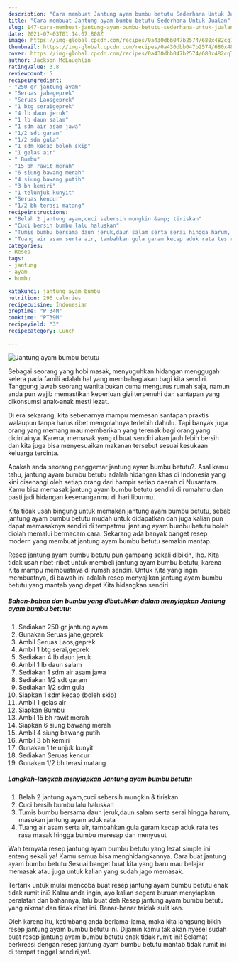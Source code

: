 ```yaml
---
description: "Cara membuat Jantung ayam bumbu betutu Sederhana Untuk Jualan"
title: "Cara membuat Jantung ayam bumbu betutu Sederhana Untuk Jualan"
slug: 147-cara-membuat-jantung-ayam-bumbu-betutu-sederhana-untuk-jualan
date: 2021-07-03T01:14:07.808Z
image: https://img-global.cpcdn.com/recipes/0a430dbb047b2574/680x482cq70/jantung-ayam-bumbu-betutu-foto-resep-utama.jpg
thumbnail: https://img-global.cpcdn.com/recipes/0a430dbb047b2574/680x482cq70/jantung-ayam-bumbu-betutu-foto-resep-utama.jpg
cover: https://img-global.cpcdn.com/recipes/0a430dbb047b2574/680x482cq70/jantung-ayam-bumbu-betutu-foto-resep-utama.jpg
author: Jackson McLaughlin
ratingvalue: 3.8
reviewcount: 5
recipeingredient:
- "250 gr jantung ayam"
- "Seruas jahegeprek"
- "Seruas Laosgeprek"
- "1 btg seraigeprek"
- "4 lb daun jeruk"
- "1 lb daun salam"
- "1 sdm air asam jawa"
- "1/2 sdt garam"
- "1/2 sdm gula"
- "1 sdm kecap boleh skip"
- "1 gelas air"
- " Bumbu"
- "15 bh rawit merah"
- "6 siung bawang merah"
- "4 siung bawang putih"
- "3 bh kemiri"
- "1 telunjuk kunyit"
- "Seruas kencur"
- "1/2 bh terasi matang"
recipeinstructions:
- "Belah 2 jantung ayam,cuci sebersih mungkin &amp; tiriskan"
- "Cuci bersih bumbu lalu haluskan"
- "Tumis bumbu bersama daun jeruk,daun salam serta serai hingga harum, masukan jantung ayam aduk rata"
- "Tuang air asam serta air, tambahkan gula garam kecap aduk rata tes rasa masak hingga bumbu meresap dan menyusut"
categories:
- Resep
tags:
- jantung
- ayam
- bumbu

katakunci: jantung ayam bumbu 
nutrition: 296 calories
recipecuisine: Indonesian
preptime: "PT34M"
cooktime: "PT39M"
recipeyield: "3"
recipecategory: Lunch

---
```



![Jantung ayam bumbu betutu](https://img-global.cpcdn.com/recipes/0a430dbb047b2574/680x482cq70/jantung-ayam-bumbu-betutu-foto-resep-utama.jpg)

Sebagai seorang yang hobi masak, menyuguhkan hidangan menggugah selera pada famili adalah hal yang membahagiakan bagi kita sendiri. Tanggung jawab seorang  wanita bukan cuma mengurus rumah saja, namun anda pun wajib memastikan keperluan gizi terpenuhi dan santapan yang dikonsumsi anak-anak mesti lezat.

Di era  sekarang, kita sebenarnya mampu memesan santapan praktis walaupun tanpa harus ribet mengolahnya terlebih dahulu. Tapi banyak juga orang yang memang mau memberikan yang terenak bagi orang yang dicintainya. Karena, memasak yang dibuat sendiri akan jauh lebih bersih dan kita juga bisa menyesuaikan makanan tersebut sesuai kesukaan keluarga tercinta. 



Apakah anda seorang penggemar jantung ayam bumbu betutu?. Asal kamu tahu, jantung ayam bumbu betutu adalah hidangan khas di Indonesia yang kini disenangi oleh setiap orang dari hampir setiap daerah di Nusantara. Kamu bisa memasak jantung ayam bumbu betutu sendiri di rumahmu dan pasti jadi hidangan kesenanganmu di hari liburmu.

Kita tidak usah bingung untuk memakan jantung ayam bumbu betutu, sebab jantung ayam bumbu betutu mudah untuk didapatkan dan juga kalian pun dapat memasaknya sendiri di tempatmu. jantung ayam bumbu betutu boleh diolah memalui bermacam cara. Sekarang ada banyak banget resep modern yang membuat jantung ayam bumbu betutu semakin mantap.

Resep jantung ayam bumbu betutu pun gampang sekali dibikin, lho. Kita tidak usah ribet-ribet untuk membeli jantung ayam bumbu betutu, karena Kita mampu membuatnya di rumah sendiri. Untuk Kita yang ingin membuatnya, di bawah ini adalah resep menyajikan jantung ayam bumbu betutu yang mantab yang dapat Kita hidangkan sendiri.

<!--inarticleads1-->

##### Bahan-bahan dan bumbu yang dibutuhkan dalam menyiapkan Jantung ayam bumbu betutu:

1. Sediakan 250 gr jantung ayam
1. Gunakan Seruas jahe,geprek
1. Ambil Seruas Laos,geprek
1. Ambil 1 btg serai,geprek
1. Sediakan 4 lb daun jeruk
1. Ambil 1 lb daun salam
1. Sediakan 1 sdm air asam jawa
1. Sediakan 1/2 sdt garam
1. Sediakan 1/2 sdm gula
1. Siapkan 1 sdm kecap (boleh skip)
1. Ambil 1 gelas air
1. Siapkan  Bumbu
1. Ambil 15 bh rawit merah
1. Siapkan 6 siung bawang merah
1. Ambil 4 siung bawang putih
1. Ambil 3 bh kemiri
1. Gunakan 1 telunjuk kunyit
1. Sediakan Seruas kencur
1. Gunakan 1/2 bh terasi matang




<!--inarticleads2-->

##### Langkah-langkah menyiapkan Jantung ayam bumbu betutu:

1. Belah 2 jantung ayam,cuci sebersih mungkin &amp; tiriskan
1. Cuci bersih bumbu lalu haluskan
1. Tumis bumbu bersama daun jeruk,daun salam serta serai hingga harum, masukan jantung ayam aduk rata
1. Tuang air asam serta air, tambahkan gula garam kecap aduk rata tes rasa masak hingga bumbu meresap dan menyusut




Wah ternyata resep jantung ayam bumbu betutu yang lezat simple ini enteng sekali ya! Kamu semua bisa menghidangkannya. Cara buat jantung ayam bumbu betutu Sesuai banget buat kita yang baru mau belajar memasak atau juga untuk kalian yang sudah jago memasak.

Tertarik untuk mulai mencoba buat resep jantung ayam bumbu betutu enak tidak rumit ini? Kalau anda ingin, ayo kalian segera buruan menyiapkan peralatan dan bahannya, lalu buat deh Resep jantung ayam bumbu betutu yang nikmat dan tidak ribet ini. Benar-benar taidak sulit kan. 

Oleh karena itu, ketimbang anda berlama-lama, maka kita langsung bikin resep jantung ayam bumbu betutu ini. Dijamin kamu tak akan nyesel sudah buat resep jantung ayam bumbu betutu enak tidak rumit ini! Selamat berkreasi dengan resep jantung ayam bumbu betutu mantab tidak rumit ini di tempat tinggal sendiri,ya!.

